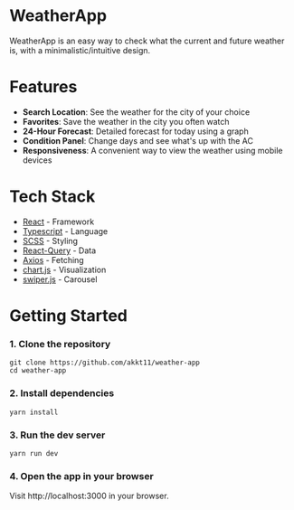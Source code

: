 # WeatherApp

WeatherApp is an easy way to check what the current and future weather is, with a minimalistic/intuitive design.

# Features

- **Search Location**: See the weather for the city of your choice
- **Favorites**: Save the weather in the city you often watch
- **24-Hour Forecast**: Detailed forecast for today using a graph
- **Condition Panel**: Change days and see what's up with the AC
- **Responsiveness**: A convenient way to view the weather using mobile devices

# Tech Stack

- [React](https://react.dev) - Framework
- [Typescript](https://www.typescriptlang.org/) - Language
- [SCSS](https://sass-scss.ru/guide/) - Styling
- [React-Query](https://tanstack.com/query/latest/docs/framework/react/overview) - Data
- [Axios](https://axios-http.com/ru/docs/intro) - Fetching
- [chart.js](https://www.chartjs.org/) - Visualization
- [swiper.js](https://swiperjs.com/) - Carousel

# Getting Started

### 1. Clone the repository

```
git clone https://github.com/akkt11/weather-app
cd weather-app
```

### 2. Install dependencies

```
yarn install
```

### 3. Run the dev server

```
yarn run dev
```

### 4. Open the app in your browser

Visit http://localhost:3000 in your browser.
